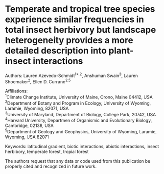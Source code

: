 # Temperate and tropical tree species experience similar frequencies in total insect herbivory but landscape heterogeneity provides a more detailed description into plant-insect interactions
Authors: Lauren Azevedo-Schmidt<sup>1*,2</sup>, Anshuman Swain<sup>3</sup>, Lauren Shoemaker<sup>2</sup>, Ellen D. Currano<sup>2,5</sup>

Affiliations: \
<sup>1</sup>Climate Change Institute, University of Maine, Orono, Maine 04412, USA \
<sup>2</sup>Department of Botany and Program in Ecology, University of Wyoming, Laramie, Wyoming, 82071, USA \
<sup>3</sup>University of Maryland, Department of Biology, College Park, 20742, USA \
<sup>4</sup>Harvard University, Departmen of Organismic and Evolutionary Biology, Cambridge, 02138, USA \
<sup>5</sup>Department of Geology and Geophysics, University of Wyoming, Laramie, Wyoming, USA 82071

Keywords: latitudinal gradient, biotic interactions, abiotic interactions, insect herbibory, temperate forest, tropial forest

The authors request that any data or code used from this publication be properly cited and recognized in future work. 
